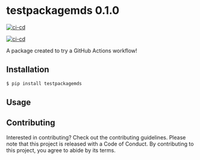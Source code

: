 # testpackagemds 0.1.0

[![ci-cd](https://github.com/flor14/testpackagemds/actions/workflows/ci-cd.yml/badge.svg)](https://github.com/flor14/testpackagemds/actions/workflows/ci-cd.yml)

[![ci-cd](https://github.com/flor14/testpackagemds/actions/workflows/ci-cd.yml/badge.svg)](https://github.com/flor14/testpackagemds/actions/workflows/ci-cd.yml)

A package created to try a GitHub Actions workflow!

## Installation

```bash
$ pip install testpackagemds
```

## Usage



## Contributing

Interested in contributing? Check out the contributing guidelines. Please note that this project is released with a Code of Conduct. By contributing to this project, you agree to abide by its terms.




